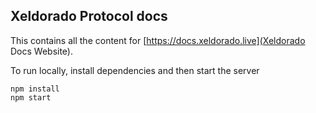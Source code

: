 Xeldorado Protocol docs
---

This contains all the content for [https://docs.xeldorado.live](Xeldorado Docs Website).

To run locally, install dependencies and then start the server
```
npm install
npm start
```